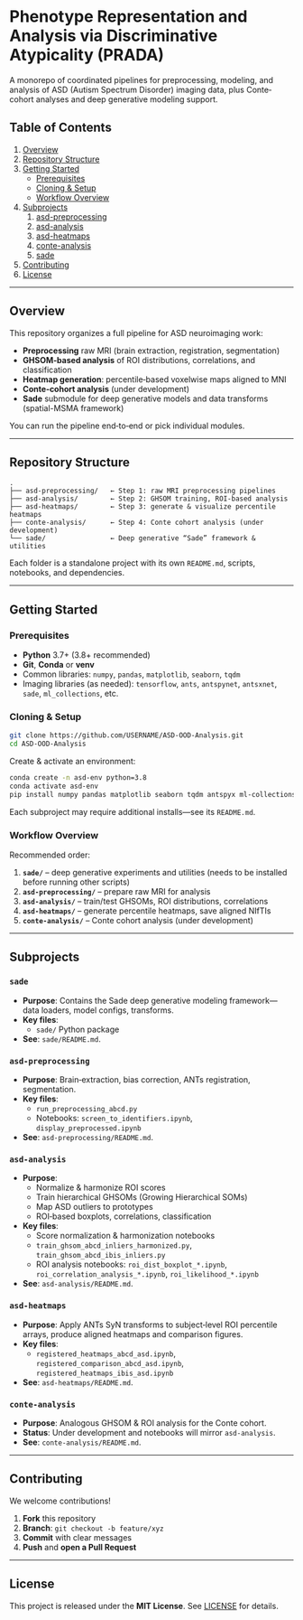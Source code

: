 # Phenotype Representation and Analysis via Discriminative Atypicality (PRADA)

A monorepo of coordinated pipelines for preprocessing, modeling, and analysis of ASD (Autism Spectrum Disorder) imaging data, plus Conte‐cohort analyses and deep generative modeling support.

## Table of Contents

1. [Overview](#overview)  
2. [Repository Structure](#repository-structure)  
3. [Getting Started](#getting-started)  
   - [Prerequisites](#prerequisites)  
   - [Cloning & Setup](#cloning--setup)  
   - [Workflow Overview](#workflow-overview)  
4. [Subprojects](#subprojects)  
   1. [asd-preprocessing](#asd-preprocessing)  
   2. [asd-analysis](#asd-analysis)  
   3. [asd-heatmaps](#asd-heatmaps)  
   4. [conte-analysis](#conte-analysis)  
   5. [sade](#sade)  
5. [Contributing](#contributing)  
6. [License](#license)  

---

## Overview

This repository organizes a full pipeline for ASD neuroimaging work:

- **Preprocessing** raw MRI (brain extraction, registration, segmentation)  
- **GHSOM‐based analysis** of ROI distributions, correlations, and classification  
- **Heatmap generation**: percentile‐based voxelwise maps aligned to MNI  
- **Conte‐cohort analysis** (under development)  
- **Sade** submodule for deep generative models and data transforms (spatial-MSMA framework)

You can run the pipeline end‐to‐end or pick individual modules.

---

## Repository Structure

```
.
├── asd-preprocessing/   ← Step 1: raw MRI preprocessing pipelines
├── asd-analysis/        ← Step 2: GHSOM training, ROI‐based analysis
├── asd-heatmaps/        ← Step 3: generate & visualize percentile heatmaps
├── conte-analysis/      ← Step 4: Conte cohort analysis (under development)
└── sade/                ← Deep generative “Sade” framework & utilities
```

Each folder is a standalone project with its own `README.md`, scripts, notebooks, and dependencies.

---

## Getting Started

### Prerequisites

- **Python** 3.7+ (3.8+ recommended)  
- **Git**, **Conda** or **venv**  
- Common libraries: `numpy`, `pandas`, `matplotlib`, `seaborn`, `tqdm`  
- Imaging libraries (as needed): `tensorflow`, `ants`, `antspynet`, `antsxnet`, `sade`, `ml_collections`, etc.

### Cloning & Setup

```bash
git clone https://github.com/USERNAME/ASD-OOD-Analysis.git
cd ASD-OOD-Analysis
```

Create & activate an environment:

```bash
conda create -n asd-env python=3.8
conda activate asd-env
pip install numpy pandas matplotlib seaborn tqdm antspyx ml-collections absl-py
```

Each subproject may require additional installs—see its `README.md`.

### Workflow Overview

Recommended order:

1. **`sade/`**              – deep generative experiments and utilities (needs to be installed before running other scripts)  
2. **`asd-preprocessing/`** – prepare raw MRI for analysis  
3. **`asd-analysis/`**      – train/test GHSOMs, ROI distributions, correlations  
4. **`asd-heatmaps/`**      – generate percentile heatmaps, save aligned NIfTIs  
5. **`conte-analysis/`**    – Conte cohort analysis (under development)  

---

## Subprojects

### `sade`

- **Purpose**: Contains the Sade deep generative modeling framework—data loaders, model configs, transforms.  
- **Key files**:  
  - `sade/` Python package  
- **See**: `sade/README.md`.

### `asd-preprocessing`

- **Purpose**: Brain‐extraction, bias correction, ANTs registration, segmentation.  
- **Key files**:  
  - `run_preprocessing_abcd.py`  
  - Notebooks: `screen_to_identifiers.ipynb`, `display_preprocessed.ipynb`  
- **See**: `asd-preprocessing/README.md`.

### `asd-analysis`

- **Purpose**:  
  - Normalize & harmonize ROI scores  
  - Train hierarchical GHSOMs (Growing Hierarchical SOMs)  
  - Map ASD outliers to prototypes  
  - ROI‐based boxplots, correlations, classification  
- **Key files**:  
  - Score normalization & harmonization notebooks  
  - `train_ghsom_abcd_inliers_harmonized.py`, `train_ghsom_abcd_ibis_inliers.py`  
  - ROI analysis notebooks: `roi_dist_boxplot_*.ipynb`, `roi_correlation_analysis_*.ipynb`, `roi_likelihood_*.ipynb`  
- **See**: `asd-analysis/README.md`.

### `asd-heatmaps`

- **Purpose**: Apply ANTs SyN transforms to subject‐level ROI percentile arrays, produce aligned heatmaps and comparison figures.  
- **Key files**:  
  - `registered_heatmaps_abcd_asd.ipynb`, `registered_comparison_abcd_asd.ipynb`, `registered_heatmaps_ibis_asd.ipynb`  
- **See**: `asd-heatmaps/README.md`.

### `conte-analysis`

- **Purpose**: Analogous GHSOM & ROI analysis for the Conte cohort.  
- **Status**: Under development and notebooks will mirror `asd-analysis`.  
- **See**: `conte-analysis/README.md`.

---

## Contributing

We welcome contributions!

1. **Fork** this repository  
2. **Branch**: `git checkout -b feature/xyz`  
3. **Commit** with clear messages  
4. **Push** and **open a Pull Request**  

---

## License

This project is released under the **MIT License**. See [LICENSE](LICENSE) for details.
